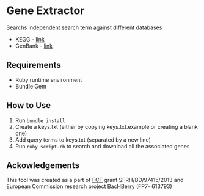 Gene Extractor
==============

Searchs independent search term against different databases
- KEGG - [link](http://www.genome.jp/kegg/kegg2.html)
- GenBank - [link](http://www.ncbi.nlm.nih.gov/genbank)

## Requirements

- Ruby runtime environment
- Bundle Gem

## How to Use

1. Run `bundle install`
1. Create a keys.txt (either by copying keys.txt.example or creating a blank one)
1. Add query terms to keys.txt (separated by a new line)
1. Run `ruby script.rb` to search and download all the associated genes

## Ackowledgements

This tool was created as a part of [FCT](www.fct.p) grant SFRH/BD/97415/2013 and European Commission research project [BacHBerry](www.bachberry.eu) (FP7- 613793)
